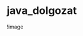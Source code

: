 # java_dolgozat
!image[](https://github.com/szt2makpet/java_dolgozat/blob/main/K%C3%A9perny%C5%91k%C3%A9p%202023-11-16%20113334.png)
